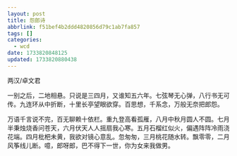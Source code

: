 ```yaml
---
layout: post
title: 怨郎诗
abbrlink: f51bef4b2ddd4820856d79c1ab7fa857
tags: []
categories:
  - wcd
date: 1733820848125
updated: 1733820880438
---
```


两汉/卓文君

一别之后，二地相悬。只说是三四月，又谁知五六年。七弦琴无心弹，八行书无可传。九连环从中折断，十里长亭望眼欲穿。百思想，千系念，万般无奈把郎怨。

万语千言说不完，百无聊赖十依栏。重九登高看孤雁，八月中秋月圆人不圆。七月半秉烛烧香问苍天，六月伏天人人摇扇我心寒。五月石榴红似火，偏遇阵阵冷雨浇花端。四月枇杷未黄，我欲对镜心意乱。忽匆匆，三月桃花随水转。飘零零，二月风筝线儿断。噫，郎呀郎，巴不得下一世，你为女来我做男。
